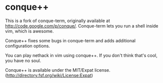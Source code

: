conque++
===========

This is a fork of conque-term, originally available at http://code.google.com/p/conque/. Conque-term lets you run a shell inside vim, which is awesome.

Conque++ fixes some bugs in conque-term and adds additional configuration options.

You can play nethack in vim using conque++. If you don't think that's cool, you have no soul.

Conque++ is available under the MIT/Expat license. (http://directory.fsf.org/wiki/License:Expat)

